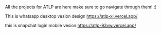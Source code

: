 All the projects for ATLP are here make sure to go navigate through them! :)

This is whatsapp desktop vesion design https://atlp-xi.vercel.app/

this is snapchat login mobile vesion https://atlp-93vw.vercel.app/